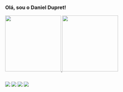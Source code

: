 ### Olá, sou o Daniel Dupret!
<div>
<a href="https://github.com/danieldupret">
  <img height="180em" src="https://github-readme-stats.vercel.app/api?username=danieldupret&show_icons=true&theme=radical&include_all_commits=true&count_private=true"/>
  <img height="180em" src="https://github-readme-stats.vercel.app/api/top-langs/?username=danieldupret&layout=compact&langs_count=7&theme=radical"/>
</div>
  
  ##
  
  <div>
    <a href="https://instagram.com/danieldupret_" target="_blank"><img src="https://img.shields.io/badge/-Instagram-%23E4405F?style=for-the-badge&logo=instagram&logoColor=white" target="_blank"></a>
 <a href="https://steamcommunity.com/profiles/76561198131795207/" target="_blank"><img src=https://img.shields.io/badge/Steam-000000?style=for-the-badge&logo=steam&logoColor=white target="_blank"></a>
<a href = "mailto:daniel.dupret7@gmail.com"><img src="https://img.shields.io/badge/-Gmail-%23333?style=for-the-badge&logo=gmail&logoColor=white" target="_blank"></a>
<a href="https://www.linkedin.com/in/daniel-dupret-754274163" target="_blank"><img src="https://img.shields.io/badge/-LinkedIn-%230077B5?style=for-the-badge&logo=linkedin&logoColor=white" target="_blank"></a> 


